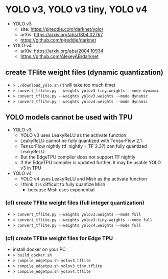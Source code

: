 # YOLO v3, YOLO v3 tiny, YOLO v4

- YOLO v3
    - site: https://pjreddie.com/darknet/yolo/
    - arXiv: https://arxiv.org/abs/1804.02767
    - https://github.com/pjreddie/darknet
- YOLO v4
    - arXiv: https://arxiv.org/abs/2004.10934
    - https://github.com/AlexeyAB/darknet

## create TFlite weight files (dynamic quantization)

- `> ./download_yolo.sh` (it will take too much time)
- `> convert_tflite.py --weights yolov3-tiny.weights --mode dynamic`
- `> convert_tflite.py --weights yolov3.weights --mode dynamic`
- `> convert_tflite.py --weights yolov4.weights --mode dynamic`

## YOLO models cannot be used with TPU

- YOLO v3
    - YOLO v3 uses LeakyReLU as the activate function.
    - LeakyReLU cannot be fully quantized with TensorFlow 2.1
    - TensorFlow nightly (tf\_nightly = TF 2.3?) can fully quantized LeakyReLU
    - But the EdgeTPU compiler does not support TF nightly
    - If the EdgeTPU compiler is updated further, it may be usable YOLO v3 in TPU
- YOLO v4
    - YOLO v4 uses LeakyReLU and Mish as the activate function
    - I think it is difficult to fully quantize Mish
        - because Mish uses exponential

### (cf) create TFlite weight files (full integer quantization)

- `> convert_tflite.py --weights yolov3.weights --mode full`
- `> convert_tflite.py --weights yolov3-tiny.weights --mode full`
- `> convert_tflite.py --weights yolov4.weights --mode full`

### (cf) create TFlite weight files for Edge TPU

- install docker on your PC
- `> build_docker.sh`
- `> compile_edgetpu.sh yolov3.tflite`
- `> compile_edgetpu.sh yolov3_tiny.tflite`
- `> compile_edgetpu.sh yolov4.tflite`
